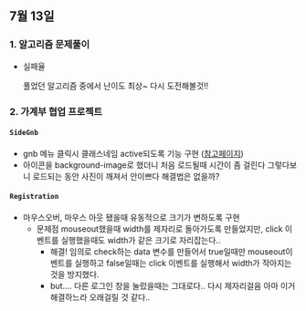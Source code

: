 ## 7월 13일 
### 1. 알고리즘 문제풀이
- 실패율
	
	풀었던 알고리즘 중에서 난이도 최상~ 다시 도전해볼것!!
  
### 2. 가계부 협업 프로젝트
#### ```SideGnb```
- gnb 메뉴 클릭시 클래스네임 active되도록 기능 구현 ([참고페이지](https://stackoverflow.com/questions/51774458/vuejs-set-active-class-when-one-li-element-clicked-in-v-for-loop))
- 아이콘을 background-image로 했더니 처음 로드될때 시간이 좀 걸린다 그렇다보니 로드되는 동안 사진이 깨져서 안이쁘다 해결법은 없을까?
#### ```Registration```
- 마우스오버, 마우스 아웃 됐을때 유동적으로 크기가 변하도록 구현
	- 문제점 mouseout했을때 width를 제자리로 돌아가도록 만들었지만, click 이벤트를 실행했을때도 width가 같은 크기로 자리잡는다..
		- 해결! 임의로 check하는 data 변수를 만들어서 true일때만 mouseout이벤트를 실행하고 false일때는 click 이벤트를 실행해서 width가 작아지는 것을 방지했다.
		- but.... 다른 로그인 창을 눌렀을때는 그대로다.. 다시 제자리걸음 아마 이거 해결하느라 오래걸릴 것 같다..
